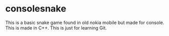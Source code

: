 consolesnake
============

This is a basic snake game found in old nokia mobile but made for console.
This is made in C++.
This is just for learning Git.